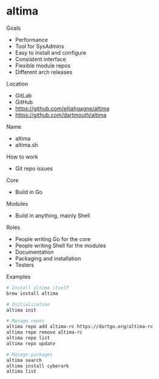 # altima

Goals
- Performance
- Tool for SysAdmins
- Easy to install and configure
- Consistent interface
- Flexible module repos
- Different arch releases

Location
- GitLab
- GitHub
- https://github.com/elijahgagne/altima
- https://github.com/dartmouth/altima

Name
- altima
- altima.sh

How to work
- Git repo issues

Core
- Build in Go

Modules
- Build in anything, mainly Shell

Roles
- People writing Go for the core
- People writing Shell for the modules
- Documentation
- Packaging and installation
- Testers

Examples

```sh
# Install altima itself
brew install altima

# Initialization
altima init

# Manage repos
altima repo add altima-rc https://dartgo.org/altima-rc
altima repo remove altima-rc
altima repo list
altima repo update

# Manage packages
altima search
altima install cyberark
altima list
```
